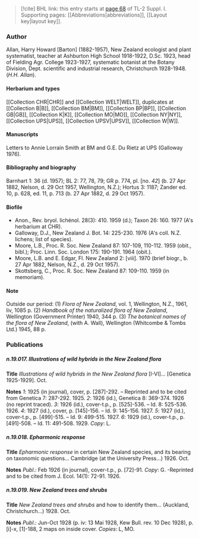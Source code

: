 > [!cite] BHL link: this entry starts at [page 68](https://www.biodiversitylibrary.org/item/103858#page/80/mode/1up) of TL-2 Suppl. I.
> Supporting pages: [[Abbreviations|abbreviations]], [[Layout key|layout key]].

### Author

Allan, Harry Howard \[Barton\] (1882-1957), New Zealand ecologist and plant systematist, teacher at Ashburton High School 1918-1922, D.Sc. 1923, head of Fielding Agr. College 1923-1927, systematic botanist at the Botany Division, Dept. scientific and industrial research, Christchurch 1928-1948. (*H.H. Allan*).

#### Herbarium and types

[[Collection CHR|CHR]] and [[Collection WELT|WELT]], duplicates at [[Collection B|B]], [[Collection BM|BM]], [[Collection BP|BP]], [[Collection GB|GB]], [[Collection K|K]], [[Collection MO|MO]], [[Collection NY|NY]], [[Collection UPS|UPS]], [[Collection UPSV|UPSV]], [[Collection W|W]].

#### Manuscripts

Letters to Annie Lorrain Smith at BM and G.E. Du Rietz at UPS (Galloway 1976).

#### Bibliography and biography

Barnhart 1: 36 (d. 1957); BL 2: 77, 78, 79; GR p. 774, pl. \[no. *42*\] (b. 27 Apr 1882, Nelson, d. 29 Oct 1957, Wellington, N.Z.); Hortus 3: 1187; Zander ed. 10, p. 628, ed. 11, p. 713 (b. 27 Apr 1882, d. 29 Oct 1957).

#### Biofile

- Anon., Rev. bryol. lichénol. 28(3): 410. 1959 (d.); Taxon 26: 160. 1977 (A's herbarium at CHR).
- Galloway, D.J., New Zealand J. Bot. 14: 225-230. 1976 (A's coll. N.Z. lichens; list of species).
- Moore, L.B., Proc. R. Soc. New Zealand 87: 107-109, 110-112. 1959 (obit., bibl.); Proc. Linn. Soc. London 175: 190-191. 1964 (obit.).
- Moore, L.B. and E. Edgar, Fl. New Zealand 2: \[viii\]. 1970 (brief biogr., b. 27 Apr 1882, Nelson, N.Z., d. 29 Oct 1957).
- Skottsberg, C., Proc. R. Soc. New Zealand 87: 109-110. 1959 (in memoriam).

#### Note

Outside our period: (1) *Flora of New Zealand*, vol. 1, Wellington, N.Z., 1961, liv, 1085 p.
(2) *Handbook of the naturalized flora of New Zealand*, Wellington (Government Printer) 1940, 344 p.
(3) *The botanical names of the flora of New Zealand*, (with A. Wall), Wellington (Whitcombe & Tombs Ltd.) 1945, 88 p.

### Publications

##### n.19.017. Illustrations of wild hybrids in the New Zealand flora

**Title**
*Illustrations of wild hybrids in the New Zealand flora* \[I-VI\]... \[Genetica 1925-1929\]. Oct.

**Notes**
*1*: 1925 (in journal), cover, p. \[287\]-292. – Reprinted and to be cited from Genetica 7: 287-292. 1925.
*2*: 1926 (id.), Genetica 8: 369-374. 1926 (no reprint traced).
*3*: 1926 (id.), cover-t.p., p. \[525\]-536. – Id. 8: 525-536. 1926.
*4*: 1927 (id.), cover, p. \[145\]-156. – Id. 9: 145-156. 1927.
*5*: 1927 (id.), cover-t.p., p. \[499\]-515. – Id. 9: 499-515. 1927.
*6*: 1929 (id.), cover-t.p., p. \[491\]-508. – Id. 11: 491-508. 1929.
*Copy*: L.

##### n.19.018. Epharmonic response

**Title**
*Epharmonic response* in certain New Zealand species, and its bearing on taxonomic questions... Cambridge (at the University Press...) 1926. Oct.

**Notes**
*Publ*.: Feb 1926 (in journal), cover-t.p., p. \[72\]-91. *Copy*: G. -Reprinted and to be cited from J. Ecol. 14(1): 72-91. 1926.

##### n.19.019. New Zealand trees and shrubs

**Title**
*New Zealand trees and shrubs* and how to identify them... (Auckland, Christchurch...) 1928. Oct.

**Notes**
*Publ*.: Jun-Oct 1928 (p. iv: 13 Mai 1928, Kew Bull. rev. 10 Dec 1928), p. \[i\]-x, \[1\]-188, 2 maps on inside cover. *Copies*: L, MO.

